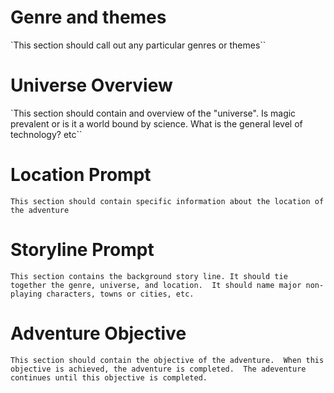 # Genre and themes
`This section should call out any particular genres or themes``


# Universe Overview
`This section should contain and overview of the "universe".  Is magic prevalent or is it a world bound by science.  What is the general level of technology? etc``


# Location Prompt
`This section should contain specific information about the location of the adventure`

# Storyline Prompt
`This section contains the background story line. It should tie together the genre, universe, and location.  It should name major non-playing characters, towns or cities, etc.`


# Adventure Objective
`This section should contain the objective of the adventure.  When this objective is achieved, the adventure is completed.  The adeventure continues until this objective is completed.`
